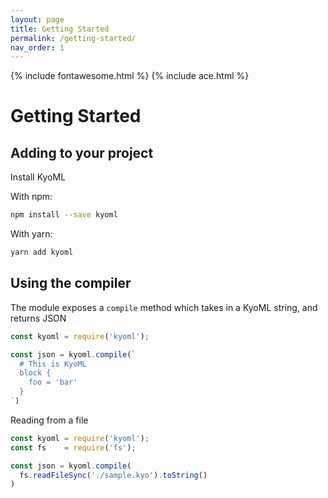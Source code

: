 ```yaml
---
layout: page
title: Getting Started
permalink: /getting-started/
nav_order: 1
---
```


{% include fontawesome.html %}
{% include ace.html %}

# Getting Started

## Adding to your project

Install KyoML

With npm:

```bash
npm install --save kyoml
```

With yarn:

```bash
yarn add kyoml
```

## Using the compiler

The module exposes a `compile` method which takes in a KyoML string, and returns JSON

```javascript
const kyoml = require('kyoml');

const json = kyoml.compile(`
  # This is KyoML
  block {
    foo = 'bar'
  }
`)
```

Reading from a file

```javascript
const kyoml = require('kyoml');
const fs    = require('fs');

const json = kyoml.compile(
  fs.readFileSync('./sample.kyo').toString()
)
```

